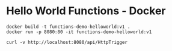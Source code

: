 # Hello World Functions - Docker

```
docker build -t functions-demo-helloworld:v1 .
docker run -p 8080:80 -it functions-demo-helloworld:v1

curl -v http://localhost:8080/api/HttpTrigger
```
